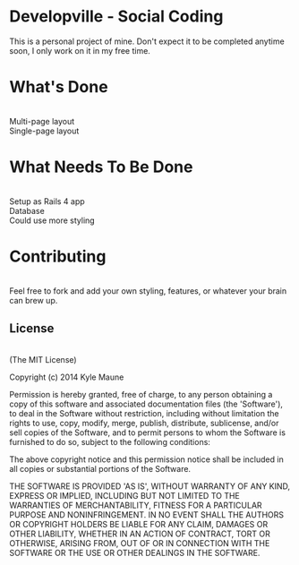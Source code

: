 Developville - Social Coding
============================

This is a personal project of mine. Don't expect it to be completed anytime soon, I only work on it in my free time.

# What's Done
<br>Multi-page layout
<br>Single-page layout

# What Needs To Be Done
<br>Setup as Rails 4 app
<br>Database
<br>Could use more styling

# Contributing
<br>Feel free to fork and add your own styling, features, or whatever your brain can brew up.

## License
<br>(The MIT License)

Copyright (c) 2014 Kyle Maune

Permission is hereby granted, free of charge, to any person obtaining a copy of this software and associated documentation files (the 'Software'), to deal in the Software without restriction, including without limitation the rights to use, copy, modify, merge, publish, distribute, sublicense, and/or sell copies of the Software, and to permit persons to whom the Software is furnished to do so, subject to the following conditions:

The above copyright notice and this permission notice shall be included in all copies or substantial portions of the Software.

THE SOFTWARE IS PROVIDED 'AS IS', WITHOUT WARRANTY OF ANY KIND, EXPRESS OR IMPLIED, INCLUDING BUT NOT LIMITED TO THE WARRANTIES OF MERCHANTABILITY, FITNESS FOR A PARTICULAR PURPOSE AND NONINFRINGEMENT. IN NO EVENT SHALL THE AUTHORS OR COPYRIGHT HOLDERS BE LIABLE FOR ANY CLAIM, DAMAGES OR OTHER LIABILITY, WHETHER IN AN ACTION OF CONTRACT, TORT OR OTHERWISE, ARISING FROM, OUT OF OR IN CONNECTION WITH THE SOFTWARE OR THE USE OR OTHER DEALINGS IN THE SOFTWARE.
